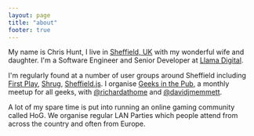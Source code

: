```yaml
---
layout: page
title: "about"
footer: true
---
```

My name is Chris Hunt, I live in [Sheffield, UK](https://www.google.com/maps/place/Sheffield,+South+Yorkshire/@53.3957165,-1.4994561,12z/data=!3m1!4b1!4m2!3m1!1s0x48790aa9fae8be15:0x3e2827f5af06b078) with my wonderful wife and daughter. I'm a Software Engineer and Senior Developer at [Llama Digital](http://www.llamadigital.co.uk).

I'm regularly found at a number of user groups around Sheffield including [First Play](http://www.eventbrite.co.uk/o/first-play-sheffield-1888152189), [Shrug](http://shrug.org/), [Sheffield.js](http://www.meetup.com/Sheffield-js/). I organise [Geeks in the Pub](http://www.gitpub.org.uk), a monthly meetup for all geeks, with [@richardathome](https://twitter.com/richardathome) and [@davidjmemmett](https://twitter.com/davidjmemmett).

A lot of my spare time is put into running an online gaming community called HoG. We organise regular LAN Parties which people attend from across the country and often from Europe.
